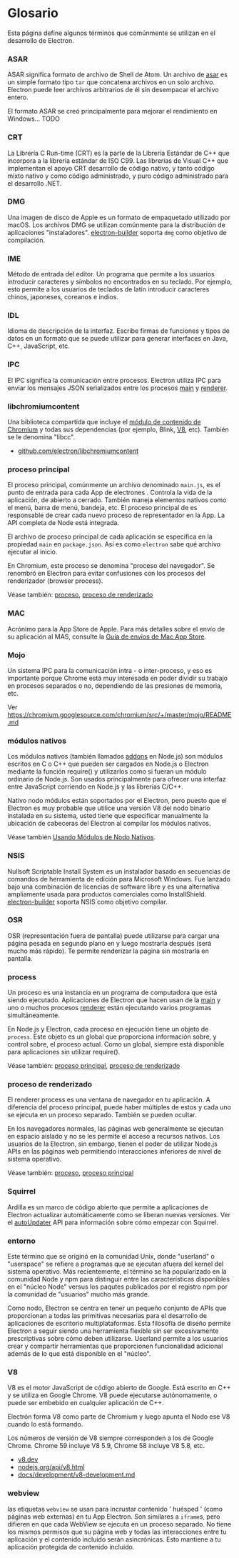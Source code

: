 # Glosario

Esta página define algunos términos que comúnmente se utilizan en el desarrollo de Electron.

### ASAR

ASAR significa formato de archivo de Shell de Atom. Un archivo de [asar][asar] es un simple formato tipo `tar` que concatena archivos en un solo archivo. Electron puede leer archivos arbitrarios de él sin desempacar el archivo entero.

El formato ASAR se creó principalmente para mejorar el rendimiento en Windows... TODO

### CRT

La Librería C Run-time (CRT) es la parte de la Librería Estándar de C++ que incorpora a la librería estándar de ISO C99. Las librerías de Visual C++ que implementan el apoyo CRT desarrollo de código nativo, y tanto código mixto nativo y como código administrado, y puro código administrado para el desarrollo .NET.

### DMG

Una imagen de disco de Apple es un formato de empaquetado utilizado por macOS. Los archivos DMG se utilizan comúnmente para la distribución de aplicaciones "instaladores". [electron-builder][] soporta `dmg` como objetivo de compilación.

### IME

Método de entrada del editor. Un programa que permite a los usuarios introducir caracteres y símbolos no encontrados en su teclado. Por ejemplo, esto permite a los usuarios de teclados de latín introducir caracteres chinos, japoneses, coreanos e indios.

### IDL

Idioma de descripción de la interfaz. Escribe firmas de funciones y tipos de datos en un formato que se puede utilizar para generar interfaces en Java, C++, JavaScript, etc.

### IPC

El IPC significa la comunicación entre procesos. Electron utiliza IPC para enviar los mensajes JSON serializados entre los procesos [main][] y [renderer][].

### libchromiumcontent

Una biblioteca compartida que incluye el [módulo de contenido de Chromium][] y todas sus dependencias (por ejemplo, Blink, [V8][], etc). También se le denomina "libcc".

- [github.com/electron/libchromiumcontent](https://github.com/electron/libchromiumcontent)

### proceso principal

El proceso principal, comúnmente un archivo denominado `main.js`, es el punto de entrada para cada App de electrones . Controla la vida de la aplicación, de abierto a cerrado. También maneja elementos nativos como el menú, barra de menú, bandeja, etc. El proceso principal de es responsable de crear cada nuevo proceso de representador en la App. La API completa de Node está integrada.

El archivo de proceso principal de cada aplicación se especifica en la propiedad `main` en `package.json`. Así es como `electron` sabe qué archivo ejecutar al inicio.

En Chromium, este proceso se denomina "proceso del navegador". Se renombró en Electron para evitar confusiones con los procesos del renderizador (browser process).

Véase también: [proceso](#process), [proceso de renderizado](#renderer-process)

### MAC

Acrónimo para la App Store de Apple. Para más detalles sobre el envío de su aplicación al MAS, consulte la [Guía de envíos de Mac App Store][].

### Mojo

Un sistema IPC para la comunicación intra - o inter-proceso, y eso es importante porque Chrome está muy interesada en poder dividir su trabajo en procesos separados o no, dependiendo de las presiones de memoria, etc.

Ver https://chromium.googlesource.com/chromium/src/+/master/mojo/README.md

### módulos nativos

Los módulos nativos (también llamados [addons][] en Node.js) son módulos escritos en C o C++ que pueden ser cargados en Node.js o Electron mediante la función require() y utilizarlos como si fueran un módulo ordinario de Node.js. Son usados principalmente para ofrecer una interfaz entre JavaScript corriendo en Node.js y las librerías C/C++.

Nativo nodo módulos están soportados por el Electron, pero puesto que el Electron es muy probable que utilice una versión V8 del nodo binario instalada en su sistema, usted tiene que especificar manualmente la ubicación de cabeceras del Electron al compilar los módulos nativos.

Véase también [Usando Módulos de Nodo Nativos][].

### NSIS

Nullsoft Scriptable Install System es un instalador basado en secuencias de comandos de herramienta de edición para Microsoft Windows. Fue lanzado bajo una combinación de licencias de software libre y es una alternativa ampliamente usada para productos comerciales como InstallShield. [electron-builder][] soporta NSIS como objetivo compilar.

### OSR

OSR (representación fuera de pantalla) puede utilizarse para cargar una página pesada en segundo plano en y luego mostrarla después (será mucho más rápido). Te permite renderizar la página sin mostrarla en pantalla.

### process

Un proceso es una instancia en un programa de computadora que está siendo ejecutado. Aplicaciones de Electron que hacen usan de la [main][] y uno o muchos procesos [renderer][] están ejecutando varios programas simultáneamente.

En Node.js y Electron, cada proceso en ejecución tiene un objeto de `process`. Este objeto es un global que proporciona información sobre, y control sobre, el proceso actual. Como un global, siempre está disponible para aplicaciones sin utilizar require().

Véase también: [proceso principal](#main-process), [proceso de renderizado](#renderer-process)

### proceso de renderizado

El renderer process es una ventana de navegador en tu aplicación. A diferencia del proceso principal, puede haber múltiples de estos y cada uno se ejecuta en un proceso separado. También se pueden ocultar.

En los navegadores normales, las páginas web generalmente se ejecutan en espacio aislado y no se les permite el acceso a recursos nativos. Los usuarios de la Electron, sin embargo, tienen el poder de utilizar Node.js APIs en las páginas web permitiendo interacciones inferiores de nivel de sistema operativo.

Véase también: [proceso](#process), [proceso principal](#main-process)

### Squirrel

Ardilla es un marco de código abierto que permite a aplicaciones de Electron actualizar automáticamente como se liberan nuevas versiones. Ver el [autoUpdater][] API para información sobre cómo empezar con Squirrel.

### entorno

Este término que se originó en la comunidad Unix, donde "userland" o "userspace" se refiere a programas que se ejecutan afuera del kernel del sistema operativo. Más recientemente, el término se ha popularizado en la comunidad Node y npm para distinguir entre las características disponibles en el "núcleo Node" versus los paqutes publicados por el registro npm por la comunidad de "usuarios" mucho más grande.

Como nodo, Electron se centra en tener un pequeño conjunto de APIs que proporcionan a todas las primitivas necesarias para el desarrollo de aplicaciones de escritorio multiplataformas. Esta filosofía de diseño permite Electron a seguir siendo una herramienta flexible sin ser excesivamente prescriptivas sobre cómo deben utilizarse. Userland permite a los usuarios crear y compartir herramientas que proporcionen funcionalidad adicional además de lo que está disponible en el "núcleo".

### V8

V8 es el motor JavaScript de código abierto de Google. Está escrito en C++ y se utiliza en Google Chrome. V8 puede ejecutarse autónomamente, o puede ser embebido en cualquier aplicación de C++.

Electrón forma V8 como parte de Chromium y luego apunta el Nodo ese V8 cuando lo está formando.

Los números de versión de V8 siempre corresponden a los de Google Chrome. Chrome 59 incluye V8 5.9, Chrome 58 incluye V8 5.8, etc.

- [v8.dev](https://v8.dev/)
- [nodejs.org/api/v8.html](https://nodejs.org/api/v8.html)
- [docs/development/v8-development.md](development/v8-development.md)

### webview

las etiquetas `webview` se usan para incrustar contenido ' huésped ' (como páginas web externas) en tu App Electron. Son similares a `iframe`s, pero difieren en que cada WebView se ejecuta en un proceso separado. No tiene los mismos permisos que su página web y todas las interacciones entre tu aplicación y el contenido incluido serán asincrónicas. Esto mantiene a tu aplicación protegida de contenido incluido.

[addons]: https://nodejs.org/api/addons.html
[asar]: https://github.com/electron/asar
[autoUpdater]: api/auto-updater.md
[módulo de contenido de Chromium]: https://www.chromium.org/developers/content-module
[electron-builder]: https://github.com/electron-userland/electron-builder
[Guía de envíos de Mac App Store]: tutorial/mac-app-store-submission-guide.md
[main]: #main-process
[renderer]: #renderer-process
[Usando Módulos de Nodo Nativos]: tutorial/using-native-node-modules.md
[V8]: #v8
